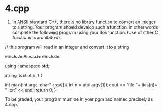 # 4.cpp
1. In ANSII standard C++, there is no library function to convert an 
integer to a string. Your program should develop such a 
function. In other words complete the following program using your 
itos function. (Use of other C functions is prohibitted)

// this program will read in an integer and convert it to a string

#include <iostream>
#include <cstdlib>
#include <string>

using namespace std;

string itos(int n) {
}


int main(int argc, char* argv[]){
	int n = atoi(argv[1]);
	cout << "file "+ itos(n)+ " .txt" << endl;
	return 0;
}

To be graded, your program must be in your pgm
and named precisely as 4.cpp.
